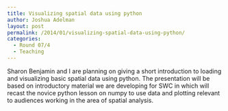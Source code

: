 ```yaml
---
title: Visualizing spatial data using python
author: Joshua Adelman
layout: post
permalink: /2014/01/visualizing-spatial-data-using-python/
categories:
  - Round 07/4
  - Teaching
---
```

Sharon Benjamin and I are planning on giving a short introduction to loading and visualizing basic spatial data using python. The presentation will be based on introductory material we are developing for SWC in which will recast the novice python lesson on numpy to use data and plotting relevant to audiences working in the area of spatial analysis.
